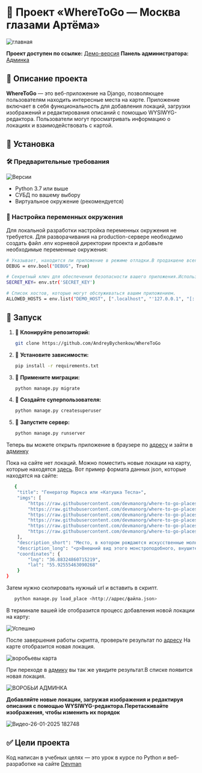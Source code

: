 # 🐍 Проект «WhereToGo — Москва глазами Артёма»

![главная](https://github.com/user-attachments/assets/ec0ef2b0-388f-45d5-aae7-3ab382abed91)

**Проект доступен по ссылке:** [Демо-версия](https://decebell032.pythonanywhere.com)
**Панель администратора:**  [Админка](https://decebell032.pythonanywhere.com/admin)

## 📌 Описание проекта

**WhereToGo** — это веб-приложение на Django, позволяющее пользователям находить интересные места на карте. Приложение включает в себя функциональность для добавления локаций, загрузки изображений и редактирования описаний с помощью WYSIWYG-редактора. Пользователи могут просматривать информацию о локациях и взаимодействовать с картой.

## 📌 Установка

### 🛠 Предварительные требования

![Версии](https://i.postimg.cc/q7K2DF8t/version2.jpg)

- Python 3.7 или выше
- СУБД по вашему выбору
- Виртуальное окружение (рекомендуется)

### 🔧 Настройка переменных окружения

Для локальной разработки настройка переменных окружения не требуется.
Для разворачивания на production-сервере необходимо создать файл .env корневой директории проекта и добавьте необходимые переменные окружения:

```bash
# Указывает, находится ли приложение в режиме отладки.В продакшене всегда должно быть False.Если DEBUG = True, приложение будет выводить подробные сообщения об ошибках и автоматически перезагружаться при изменении кода.
DEBUG = env.bool("DEBUG", True)

# Секретный ключ для обеспечения безопасности вашего приложения.Используется для шифрования данных и защиты сессий.
SECRET_KEY= env.str('SECRET_KEY')

# Список хостов, которые могут обслуживаться вашим приложением.
ALLOWED_HOSTS = env.list("DEMO_HOST", [".localhost", "'127.0.0.1", "[::1]"])
 ```

## 🚀 Запуск

1. 📌 **Клонируйте репозиторий:**

   ```bash
   git clone https://github.com/AndreyBychenkow/WhereToGo  
   ```
2. 📌 **Установите зависимости:**

   ```bash
   pip install -r requirements.txt   
   ```
3. 📌 **Примените миграции:**

   ```bash
   python manage.py migrate   
   ```
4. 📌 **Создайте суперпользователя:**

   ```bash
   python manage.py createsuperuser   
   ```
5. 📌 **Запустите сервер:**

   ```bash
   python manage.py runserver   
   ```
Теперь вы можете открыть приложение в браузере по [адресу](http://127.0.0.1:8000/)  и зайти в [админку](http://127.0.0.1:8000/admin/)

Пока на сайте нет локаций. Можно поместить новые локации на карту, которые находятся [здесь](https://github.com/devmanorg/where-to-go-places/tree/master/places).
Вот пример  формата данных json, которые находятся на сайте:

```bash
   {
    "title": "Генератор Маркса или «Катушка Тесла»",
    "imgs": [
        "https://raw.githubusercontent.com/devmanorg/where-to-go-places/master/media/d3b5cc74cc94c802b51c85542b2f9ad5.jpg",
        "https://raw.githubusercontent.com/devmanorg/where-to-go-places/master/media/b742b82f77028d6a8c9be681cab25a3d.jpg",
        "https://raw.githubusercontent.com/devmanorg/where-to-go-places/master/media/57f990fd24a55324fc1fc541cac41b99.jpg",
        "https://raw.githubusercontent.com/devmanorg/where-to-go-places/master/media/2d5be0d4e83fdde3e8c98f18e0d2e365.jpg",
        "https://raw.githubusercontent.com/devmanorg/where-to-go-places/master/media/d4a8ab43eff1f7e83491610682d13984.jpg",
        "https://raw.githubusercontent.com/devmanorg/where-to-go-places/master/media/7945e1e565530ab6943c40d64f21cfb7.jpg"
    ],
    "description_short": "Место, в котором рождаются искусственные молнии и облака.",
    "description_long": "<p>Внешний вид этого монстроподобного, внушительного комплекса заставляет сердца посетителей биться чаще, а некоторое сходство с катушкой Тесла (на самом деле это генератор Аркадьева-Маркса) влечёт сюда всех любителей научпопа, индастриала и других интересующихся. Для того, чтобы попасть на территорию действующего испытательного стенда ВНИЦ ВЭИ, коим и является это окутанное мифами место, рекомендуется договориться с охраной. Несанкционированное попадание в пределы испытаний может повлечь самые серьёзные последствия!</p>",
    "coordinates": {
        "lng": "36.88324860715219",
        "lat": "55.92555463090268"
    }
}   
```
Затем нужно скопировать нужный url и вставить в скрипт.

```bash
   python manage.py load_place <http://адрес/файла.json>   
```
В терминале вашей ide отобразится процесс добавления новой локации на карту:

![Успешно](https://github.com/user-attachments/assets/d03a4c4f-026d-4cef-be6e-5ad28903c04c)

После завершения работы скрипта, проверьте результат по [адресу](http://127.0.0.1:8000/) На карте отобразится  новая локация.

![воробьевы карта](https://github.com/user-attachments/assets/0e12dc92-cc1a-4cf5-bfd4-7549be70169c)

При переходе в [адмику](http://127.0.0.1:8000/admin/)   вы так же увидите результат.В списке появится новая локация.

![ВОРОБЬИ АДМИНКА](https://github.com/user-attachments/assets/6c3235c2-78d2-4f95-9db9-6e842760b915)

**Добавляйте новые локации, загружая изображения и редактируя описания с помощью WYSIWYG-редактора.Перетаскивайте изображения, чтобы изменить их порядок**

![Видео-26-01-2025 182748](https://github.com/user-attachments/assets/72ac636c-9f31-4e24-a989-e73ae97336e7)

## ✅ Цели проекта

Код написан в учебных целях — это урок в курсе по Python и веб-разработке на сайте [Devman](https://dvmn.org)
